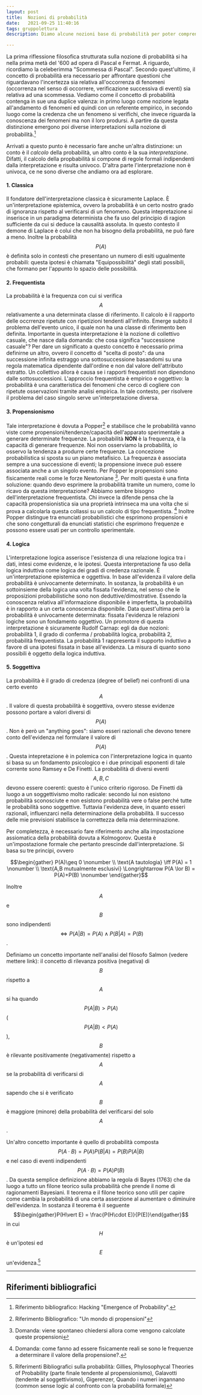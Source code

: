 ```yaml
---
layout: post
title:  Nozioni di probabilità
date:   2021-09-25 11:40:16
tags: gruppolettura
description: Diamo alcune nozioni base di probabilità per poter comprendere al meglio il pensiero filosofico della spiegazione scientifica.

---
```


La prima riflessione filosofica strutturata sulla nozione di probabilità si ha nella prima metà del '600 ad opera di Pascal e Fermat. A riguardo, ricordiamo la celeberimma "Scommessa di Pascal". Secondo  quest'ultimo, il concetto di probabilità era necessario per affrontare questioni che riguardavano l'incertezza sia relativa all'occorrenza di fenomeni (occorrenza nel senso di occorrere, verificazione successiva di eventi) sia relativa ad una scommessa. Vediamo come il concetto di probabilità contenga in sue una duplice valenza: in primo luogo come nozione legata all'andamento di fenomeni ed quindi con un referente empirico, in secondo luogo come la credenza che un fenomeno si verifichi, che invece riguarda la conoscenza dei fenomeni ma non il loro prodursi. A partire da questa distinzione emergono poi diverse interpretazioni sulla nozione di probabilità.[^1]

Arrivati a questo punto è necessario fare anche un'altra distinzione: un conto è il _calcolo_ della probabilità, un altro conto è la sua _interpretazione_. Difatti, il calcolo della propbabilità si compone di regole formali indipendenti dalla interpretazione e risulta univoco. D'altra parte l'interpretazione non è univoca, ce ne sono diverse che andiamo ora ad esplorare.

#### 1. Classica 
Il fondatore dell'interpretazione classica è sicuramente Laplace. È un'interpretazione epistemica, ovvero la probabilità è un certo nostro grado di ignoranza rispetto al verificarsi di un fenomeno. Questa intepretazione si inserisce in un paradigma determinista che fa uso del principio di ragion sufficiente da cui si deduce la causalità assoluta. In questo contesto il demone di Laplace è colui che non ha bisogno della probabilità, ne può fare a meno. Inoltre la probabilità $$P(A)$$ è definita solo in contesti che presentano un numero di esiti ugualmente probabili: questa ipotesi è chiamata "Equipossibilità" degli stati possibili, che formano per l'appunto lo spazio delle possibilità.
#### 2. Frequentista 
La probabilità è la frequenza con cui si verifica $$A$$ relativamente a una determinata classe di riferimento. Il calcolo è il rapporto delle occrrenze ripetute con ripetizioni tendenti all'infinito. Emerge subito il problema dell'evento unico, il quale non ha una classe di riferimento ben definita. Importante in questa interpretazione è la nozione di collettivo casuale, che nasce dalla domanda: che cosa significa "successione casuale"? Per dare un significato a questo concetto è necessario prima definirne un altro, ovvero il concetto di "scelta di posto": da una successione infinita estraggo una sottosuccessione basandomi su una regola matematica dipendente dall'ordine e non dal valore dell'attributo estratto. Un collettivo allora è causa se i rapporti frequentisti non dipendono dalle sottosuccessioni. L'approccio frequentista è empirico e oggettivo: la probabilità è una caratteristica dei fenomeni che cerco di cogliere con ripetute osservazioni tramite analisi empirica. In tale contesto, per risolvere il problema del caso singolo serve un'interpretazione diversa.
#### 3. Propensionismo
Tale interpretazione è dovuta a Popper[^2] e stabilisce che le probabilità vanno viste come propensioni/tendenze/capacità dell'apparato sperimentale a generare determinate frequenze. La probabilità **NON** è la frequenza, è la capacità di generare frequenze. Noi non osserviamo la probabilità, io osservo la tendenza a produrre certe frequenze. La concezione probabilistica si sposta su un piano metafisico. La frequenza è associata sempre a una successione di eventi; la propensione invece può essere associata anche a un singolo evento. Per Popper le propensioni sono fisicamente reali come le forze Newtoniane [^3]. Per molti questa è una finta soluzione: quando devo esprimere la probabilità tramite un numero, come lo ricavo da questa interpretazione? Abbiamo sembre bisogno dell'interpretazione frequentista. Chi invece la difende pensa che la capacità propensionistica sia una proprietà intrinseca ma una volta che si prova a calcolarla questa collassi su un calcolo di tipo frequentista. [^4] Inoltre Popper distingue tra enunciati probabilistici che esprimono propensioni e che sono congetturali da enunciati statistici che esprimono frequenze e possono essere usati per un controllo sperimentale.
#### 4. Logica 
L'interpretazione logica asserisce l'esistenza di una relazione logica tra i dati, intesi come evidenze, e le ipotesi. Questa interpretazione fa uso della logica induttiva come logica dei gradi di credenza razionale. È un'interpretazione epistemica e oggettiva. In base all'evidenza il valore della probabilità è univocamente determinato. In sostanza, la probabilità è un sottoinsieme della logica una volta fissata l'evidenza, nel senso che le proposizioni probabilistiche sono non deduttive/dimostrative. Essendo la conoscenza relativa all'informazione disponibile è imperfetta, la probabilità è in rapporto a un certa conoscenza disponibile. Data quest'ultima però la probabilità è univocamente determinata: fissata l'evidenza le relazioni logiche sono un fondamento oggettivo. Un promotore di questa interpretazione è sicuramente Rudolf Carnap: egli da due nozioni: probabilità 1, il grado di conferma / probabilità logica, probabilità 2, probabilità frequentista. La probabilità 1 rappresenta il supporto induttivo a favore di una ipotesi fissata in base all'evidenza. La misura di quanto sono possibili è oggetto della logica induttiva.
#### 5. Soggettiva
La probabilità è il grado di credenza (degree of belief) nei confronti di una certo evento $$A$$. Il valore di questa probabilità è soggettiva, ovvero stesse evidenze possono portare a valori diversi di $$P(A)$$. Non è però un "anything goes": siamo esseri razionali che devono tenere conto dell'evidenza nel formulare il valore di $$P(A)$$. Questa intepretazione è in polemica con l'interpretazione logica in quanto si basa su un fondamento psicologico e i due principali esponenti di tale corrente sono Ramsey e De Finetti. La probabilità di diversi eventi $$A,B,C$$ devono essere coerenti: questo è l'unico criterio rigoroso. De Finetti dà luogo a un soggettivismo molto radicale: secondo lui non esistono probabilità sconosciute e non esistono probabilità vere o false perché tutte le probabilità sono soggettive. Tuttavia l'evidenza deve, in quanto esseri razionali, influenzarci nella determinazione della probabilità. Il successo delle mie previsioni stabilisce la correttezza della mia determinazione.

Per completezza, è necessario fare riferimento anche alla impostazione assiomatica della probabilità dovuta a Kolmogorov. Questa è un'impostazione formale che pertanto prescinde dall'interpretazione. Si basa su tre principi, ovvero

$$\begin{gather} 
P(A)\geq 0      \nonumber \\
\text{A tautologia} \iff P(A) = 1 \nonumber \\
\text{A,B mutualmente esclusivi} \Longrightarrow P(A \lor B) = P(A)+P(B)   \nonumber
\end{gather}$$

Inoltre $$A$$ e $$B$$ sono indipendenti $$ \iff P(A\vert B) = P(A) \land P(B\vert A) = P(B)$$.

Definiamo un concetto importante nell'analisi del filosofo Salmon (vedere mettere link): il concetto di rilevanza positiva (negativa) di $$B$$ rispetto a $$A$$ si ha quando $$P(A\vert B) > P(A)$$ ($$P(A\vert B) < P(A)$$), $$B$$ è rilevante positivamente (negativamente) rispetto a $$A$$ se la probabilità di verificarsi di $$A$$ sapendo che si è verificato $$B$$ è maggiore (minore) della probabilità del verificarsi del solo $$A$$.

Un'altro concetto importante è quello di probabilità composta $$P(A\cdot B) = P(A) P(B\vert A) = P(B)P(A\vert B)$$ e nel caso di eventi indipendenti $$P(A\cdot B) = P(A) P(B)$$. Da questa semplice definizione abbiamo la regola di Bayes (1763) che da luogo a tutto un filone teorico sulla probabilità che prende il nome di ragionamenti Bayesiani. Il teorema e il filone teorico sono utili per capire come cambia la probabilità di una certa asserzione al aumentare o diminuire dell'evidenza. In sostanza il teorema è il seguente $$\begin{gather}P(H\vert E) = \frac{P(H\cdot E)}{P(E)}\end{gather}$$ in cui $$H$$ è un'ipotesi ed $$E$$ un'evidenza.[^5]

---
Riferimenti bibliografici
---

[^1]: Riferimento bibliografico: Hacking "Emergence of Probability".
[^2]: Riferimento Bibliografico: "Un mondo di propensioni"
[^3]: Domanda: viene spontaneo chiedersi allora come vengono calcolate queste propensioni
[^4]: Domanda: come fanno ad essere fisicamente reali se sono le frequenze a determinare il valore della propensione?.
[^5]: Riferimenti Bibliografici sulla probabilità: Gillies, Phylosophycal Theories of Probability (parte finale tendente al propensionismo), Galavotti (tendente al soggettivismo), Gigerenzer, Quando i numeri ingannano (common sense logic al confronto con la probabilità formale)


